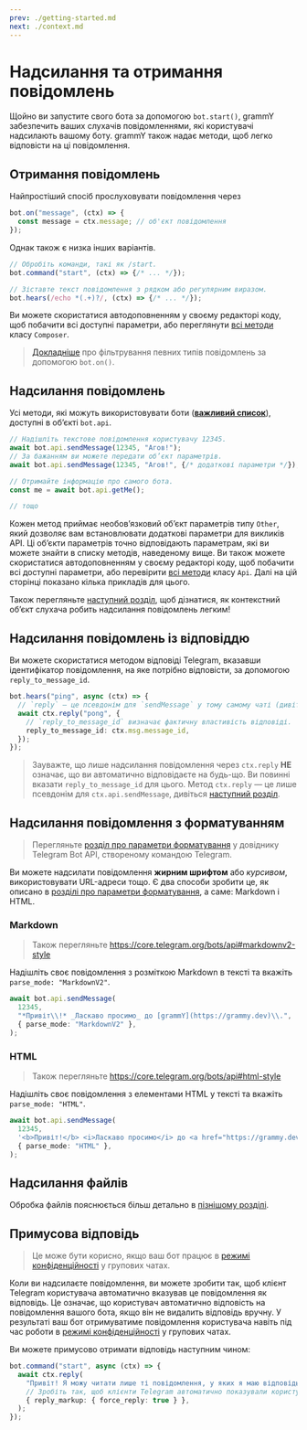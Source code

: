 ```yaml
---
prev: ./getting-started.md
next: ./context.md
---
```


# Надсилання та отримання повідомлень

Щойно ви запустите свого бота за допомогою `bot.start()`, grammY забезпечить ваших слухачів повідомленнями, які користувачі надсилають вашому боту.
grammY також надає методи, щоб легко відповісти на ці повідомлення.

## Отримання повідомлень

Найпростіший спосіб прослуховувати повідомлення через

```ts
bot.on("message", (ctx) => {
  const message = ctx.message; // об'єкт повідомлення
});
```

Однак також є низка інших варіантів.

```ts
// Обробіть команди, такі як /start.
bot.command("start", (ctx) => {/* ... */});

// Зіставте текст повідомлення з рядком або регулярним виразом.
bot.hears(/echo *(.+)?/, (ctx) => {/* ... */});
```

Ви можете скористатися автодоповненням у своєму редакторі коду, щоб побачити всі доступні параметри, або переглянути [всі методи](https://deno.land/x/grammy/mod.ts?s=Composer) класу `Composer`.

> [Докладніше](./filter-queries.md) про фільтрування певних типів повідомлень за допомогою `bot.on()`.

## Надсилання повідомлень

Усі методи, які можуть використовувати боти (**[важливий список](https://core.telegram.org/bots/api#available-methods)**), доступні в об’єкті `bot.api`.

```ts
// Надішліть текстове повідомлення користувачу 12345.
await bot.api.sendMessage(12345, "Агов!");
// За бажанням ви можете передати об’єкт параметрів.
await bot.api.sendMessage(12345, "Агов!", {/* додаткові параметри */});

// Отримайте інформацію про самого бота.
const me = await bot.api.getMe();

// тощо
```

Кожен метод приймає необов’язковий об’єкт параметрів типу `Other`, який дозволяє вам встановлювати додаткові параметри для викликів API.
Ці об’єкти параметрів точно відповідають параметрам, які ви можете знайти в списку методів, наведеному вище.
Ви також можете скористатися автодоповненням у своєму редакторі коду, щоб побачити всі доступні параметри, або перевірити [всі методи](https://deno.land/x/grammy/mod.ts?s=Api) класу `Api`.
Далі на цій сторінці показано кілька прикладів для цього.

Також перегляньте [наступний розділ](./context.md), щоб дізнатися, як контекстний об’єкт слухача робить надсилання повідомлень легким!

## Надсилання повідомлень із відповіддю

Ви можете скористатися методом відповіді Telegram, вказавши ідентифікатор повідомлення, на яке потрібно відповісти, за допомогою `reply_to_message_id`.

```ts
bot.hears("ping", async (ctx) => {
  // `reply` — це псевдонім для `sendMessage` у тому самому чаті (дивіться наступний розділ).
  await ctx.reply("pong", {
    // `reply_to_message_id` визначає фактичну властивість відповіді.
    reply_to_message_id: ctx.msg.message_id,
  });
});
```

> Зауважте, що лише надсилання повідомлення через `ctx.reply` **НЕ** означає, що ви автоматично відповідаєте на будь-що.
> Ви повинні вказати `reply_to_message_id` для цього.
> Метод `ctx.reply` — це лише псевдонім для `ctx.api.sendMessage`, дивіться [наступний розділ](./context.md#available-actions).

## Надсилання повідомлення з форматуванням

> Перегляньте [розділ про параметри форматування](https://core.telegram.org/bots/api#formatting-options) у довіднику Telegram Bot API, створеному командою Telegram.

Ви можете надсилати повідомлення **жирним шрифтом** або _курсивом_, використовувати URL-адреси тощо.
Є два способи зробити це, як описано в [розділі про параметри форматування](https://core.telegram.org/bots/api#formatting-options), а саме: Markdown і HTML.

### Markdown

> Також перегляньте <https://core.telegram.org/bots/api#markdownv2-style>

Надішліть своє повідомлення з розміткою Markdown в тексті та вкажіть `parse_mode: "MarkdownV2"`.

```ts
await bot.api.sendMessage(
  12345,
  "*Привіт\\!* _Ласкаво просимо_ до [grammY](https://grammy.dev)\\.",
  { parse_mode: "MarkdownV2" },
);
```

### HTML

> Також перегляньте <https://core.telegram.org/bots/api#html-style>

Надішліть своє повідомлення з елементами HTML у тексті та вкажіть `parse_mode: "HTML"`.

```ts
await bot.api.sendMessage(
  12345,
  '<b>Привіт!</b> <i>Ласкаво просимо</i> до <a href="https://grammy.dev">grammY</a>.',
  { parse_mode: "HTML" },
);
```

## Надсилання файлів

Обробка файлів пояснюється більш детально в [пізнішому розділі](./files.md#sending-files).

## Примусова відповідь

> Це може бути корисно, якщо ваш бот працює в [режимі конфіденційності](https://core.telegram.org/bots/features#privacy-mode) у групових чатах.

Коли ви надсилаєте повідомлення, ви можете зробити так, щоб клієнт Telegram користувача автоматично вказував це повідомлення як відповідь.
Це означає, що користувач автоматично відповість на повідомлення вашого бота, якщо він не видалить відповідь вручну.
У результаті ваш бот отримуватиме повідомлення користувача навіть під час роботи в [режимі конфіденційності](https://core.telegram.org/bots/features#privacy-mode) у групових чатах.

Ви можете примусово отримати відповідь наступним чином:

```ts
bot.command("start", async (ctx) => {
  await ctx.reply(
    "Привіт! Я можу читати лише ті повідомлення, у яких я маю відповідь!",
    // Зробіть так, щоб клієнти Telegram автоматично показували користувачеві інтерфейс відповіді.
    { reply_markup: { force_reply: true } },
  );
});
```
